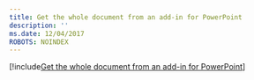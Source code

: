 ```yaml
---
title: Get the whole document from an add-in for PowerPoint
description: ''
ms.date: 12/04/2017
ROBOTS: NOINDEX
---
```


[!include[Get the whole document from an add-in for PowerPoint](../includes/file-get-the-whole-document-from-an-add-in-for-powerpoint-or-word.md)]